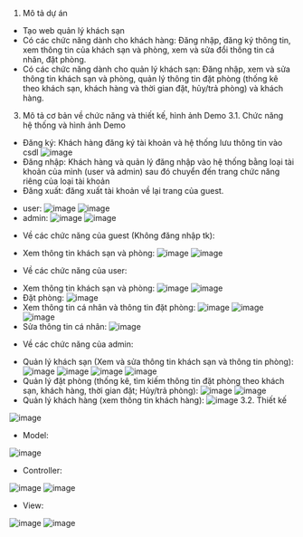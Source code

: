 
1. Mô tả dự án
- Tạo web quản lý khách sạn 
- Có các chức năng dành cho khách hàng: Đăng nhập, đăng ký thông tin, xem thông tin của khách sạn và phòng, xem và sửa đổi thông tin cá nhân, đặt phòng.
- Có các chức năng dành cho quản lý khách sạn: Đăng nhập, xem và sửa thông tin khách sạn và phòng, quản lý thông tin đặt phòng (thống kê theo khách sạn, khách hàng và thời gian đặt, hủy/trả phòng) và khách hàng.
3. Mô tả cơ bản về chức năng và thiết kế, hình ảnh Demo
3.1. Chức năng hệ thống và hình ảnh Demo
- Đăng ký: Khách hàng đăng ký tài khoản và hệ thống lưu thông tin vào csdl
![image](https://user-images.githubusercontent.com/91584082/171327038-e431c913-8554-4d1f-afcb-40c6defbfb67.png)
- Đăng nhập: Khách hàng và quản lý đăng nhập vào hệ thống bằng loại tài khoản của mình (user và admin) sau đó chuyển đến trang chức năng riêng của loại tài khoản
- Đăng xuất: đăng xuất tài khoản về lại trang của guest.
+ user:
![image](https://user-images.githubusercontent.com/91584082/171327470-22a1ccf0-165a-448f-aaee-e3854e1b25e2.png)
![image](https://user-images.githubusercontent.com/91584082/171327578-3335fdfb-7dd4-4513-b1ad-1276ba25f559.png)
+ admin:
![image](https://user-images.githubusercontent.com/91584082/171327656-a0a0d591-1347-46e5-9e22-8c08e2c0adb7.png)
![image](https://user-images.githubusercontent.com/91584082/171327683-6547ed35-9d8c-44dd-a859-108870933615.png)
- Về các chức năng của guest (Không đăng nhập tk):
+ Xem thông tin khách sạn và phòng:
![image](https://user-images.githubusercontent.com/91584082/171327906-2a7f9943-e377-4d3b-b503-9df6424c2248.png)
![image](https://user-images.githubusercontent.com/91584082/171327892-948ffcfc-f7fe-48f3-9d47-dbe87c77e9d4.png)
- Về các chức năng của user:
+ Xem thông tin khách sạn và phòng:
![image](https://user-images.githubusercontent.com/91584082/171328069-b3b94a4a-1df1-4d80-aa6d-3697a4afd9b8.png)
![image](https://user-images.githubusercontent.com/91584082/171328104-ea00c354-c3cc-4667-8fc9-7ad1e19c835c.png)
+ Đặt phòng:
![image](https://user-images.githubusercontent.com/91584082/171328224-5d904e35-7d2c-4b70-ad11-f40cc5635faf.png)
+ Xem thông tin cá nhân và thông tin đặt phòng:
![image](https://user-images.githubusercontent.com/91584082/171328314-438385d2-a946-4394-94be-764ee67f5623.png)
![image](https://user-images.githubusercontent.com/91584082/171328350-3cb66d88-f156-4d10-be96-7e0551fbda95.png)
![image](https://user-images.githubusercontent.com/91584082/171328391-8b33bd31-2fc5-4649-9f55-abe8eaa6f224.png)
+ Sửa thông tin cá nhân:
![image](https://user-images.githubusercontent.com/91584082/171328467-f99b7e18-8047-463a-b349-bc0ab8678faf.png)
- Về các chức năng của admin:
+ Quản lý khách sạn (Xem và sửa thông tin khách sạn và thông tin phòng):
![image](https://user-images.githubusercontent.com/91584082/171328613-59b14453-f60a-4bd5-95f5-0abbcbbb8a91.png)
![image](https://user-images.githubusercontent.com/91584082/171328738-4bed3450-47c6-48cc-bea4-1757b2f47a68.png)
![image](https://user-images.githubusercontent.com/91584082/171328781-61b15599-5bf9-4e0f-9c07-0ff1a7849c2c.png)
![image](https://user-images.githubusercontent.com/91584082/171328799-c559f67a-e291-42cd-b9ba-88febce3c7e8.png)
+ Quản lý đặt phòng (thống kê, tìm kiếm thông tin đặt phòng theo khách sạn, khách hàng, thời gian đặt; Hủy/trả phòng):
![image](https://user-images.githubusercontent.com/91584082/171328988-769dfbbd-098f-4e56-a13d-8e56c7f04062.png)
![image](https://user-images.githubusercontent.com/91584082/171329058-16c6affe-8ac9-4859-befc-6b599fe3ddf5.png)
+ Quản lý khách hàng (xem thông tin khách hàng):
![image](https://user-images.githubusercontent.com/91584082/171329222-a73624d1-f5c1-4b21-946e-a2282a3f17c3.png)
3.2. Thiết kế

![image](https://user-images.githubusercontent.com/91584082/171329702-e97ed848-12c5-4bad-8886-68c155a8b355.png)
- Model:

![image](https://user-images.githubusercontent.com/91584082/171329411-5963da1e-0313-47af-bc2f-f198f9c1e7a3.png)
- Controller:

![image](https://user-images.githubusercontent.com/91584082/171329439-7183d0f5-6bca-44fa-8dc5-6f998f3996fb.png)
![image](https://user-images.githubusercontent.com/91584082/171329463-988e9b31-62b0-4f36-b765-897e16b11ef9.png)
- View:

![image](https://user-images.githubusercontent.com/91584082/171329554-104f2628-2bfa-4d34-ba9a-5eb8307614ae.png)
![image](https://user-images.githubusercontent.com/91584082/171329586-c2021a33-f85b-4143-99e0-c8e56309b0a3.png)




